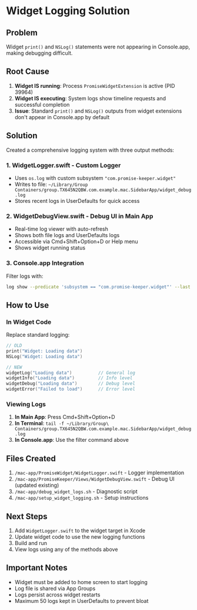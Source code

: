 # Widget Logging Solution

## Problem
Widget `print()` and `NSLog()` statements were not appearing in Console.app, making debugging difficult.

## Root Cause
1. **Widget IS running**: Process `PromiseWidgetExtension` is active (PID 39964)
2. **Widget IS executing**: System logs show timeline requests and successful completion
3. **Issue**: Standard `print()` and `NSLog()` outputs from widget extensions don't appear in Console.app by default

## Solution
Created a comprehensive logging system with three output methods:

### 1. **WidgetLogger.swift** - Custom Logger
- Uses `os.log` with custom subsystem `"com.promise-keeper.widget"`
- Writes to file: `~/Library/Group Containers/group.TX645N2QBW.com.example.mac.SidebarApp/widget_debug.log`
- Stores recent logs in UserDefaults for quick access

### 2. **WidgetDebugView.swift** - Debug UI in Main App
- Real-time log viewer with auto-refresh
- Shows both file logs and UserDefaults logs
- Accessible via Cmd+Shift+Option+D or Help menu
- Shows widget running status

### 3. **Console.app Integration**
Filter logs with:
```bash
log show --predicate 'subsystem == "com.promise-keeper.widget"' --last 1h
```

## How to Use

### In Widget Code
Replace standard logging:
```swift
// OLD
print("Widget: Loading data")
NSLog("Widget: Loading data")

// NEW
widgetLog("Loading data")          // General log
widgetInfo("Loading data")         // Info level
widgetDebug("Loading data")        // Debug level
widgetError("Failed to load")      // Error level
```

### Viewing Logs

1. **In Main App**: Press Cmd+Shift+Option+D
2. **In Terminal**: `tail -f ~/Library/Group\ Containers/group.TX645N2QBW.com.example.mac.SidebarApp/widget_debug.log`
3. **In Console.app**: Use the filter command above

## Files Created
1. `/mac-app/PromiseWidget/WidgetLogger.swift` - Logger implementation
2. `/mac-app/PromiseKeeper/Views/WidgetDebugView.swift` - Debug UI (updated existing)
3. `/mac-app/debug_widget_logs.sh` - Diagnostic script
4. `/mac-app/setup_widget_logging.sh` - Setup instructions

## Next Steps
1. Add `WidgetLogger.swift` to the widget target in Xcode
2. Update widget code to use the new logging functions
3. Build and run
4. View logs using any of the methods above

## Important Notes
- Widget must be added to home screen to start logging
- Log file is shared via App Groups
- Logs persist across widget restarts
- Maximum 50 logs kept in UserDefaults to prevent bloat